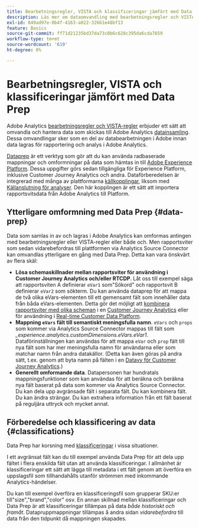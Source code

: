 ```yaml
---
title: Bearbetningsregler, VISTA och klassificeringar jämfört med Data Prep för Analytics Source Connector
description: Läs mer om dataomvandling med bearbetningsregler och VISTA jämfört med Data Prep
exl-id: 049ad97e-0b4f-4163-a022-32661e48bf13
feature: Basics
source-git-commit: ff71d21235bd37da73c0b6c628c395da6cda7659
workflow-type: tm+mt
source-wordcount: '619'
ht-degree: 0%

---
```


# Bearbetningsregler, VISTA och klassificeringar jämfört med Data Prep

Adobe Analytics [bearbetningsregler och VISTA-regler](https://experienceleague.adobe.com/docs/analytics/admin/admin-tools/processing-rules/processing-rules-configuration/processing-rule-order.html?lang=en) erbjuder ett sätt att omvandla och hantera data som skickas till Adobe Analytics [datainsamling](https://experienceleague.adobe.com/docs/analytics/analyze/reports-analytics/reporting-interface/overview-data-collection.html?lang=en). Dessa omvandlingar sker som en del av databearbetningen i Adobe innan data lagras för rapportering och analys i Adobe Analytics.

[Dataprep](https://experienceleague.adobe.com/docs/experience-platform/data-prep/home.html?lang=en) är ett verktyg som gör att du kan använda radbaserade mappningar och omformningar på data som hämtas in till [Adobe Experience Platform](https://experienceleague.adobe.com/docs/experience-platform.html?lang=en). Dessa uppgifter görs sedan tillgängliga för Experience Platform, inklusive Customer Journey Analytics och andra. Dataförberedelsen är integrerad med många av plattformarna [källkopplingar](https://experienceleague.adobe.com/docs/experience-platform/sources/home.html?lang=en), liksom med [Källanslutning för analyser](https://experienceleague.adobe.com/docs/experience-platform/sources/ui-tutorials/create/adobe-applications/analytics.html?lang=en). Den här kopplingen är ett sätt att importera rapportsvitsdata från Adobe Analytics till Platform.

## Ytterligare omformning med Data Prep {#data-prep}

Data som samlas in av och lagras i Adobe Analytics kan omformas antingen med bearbetningsregler eller VISTA-regler eller både och. Men rapportsviter som sedan vidarebefordras till plattformen via Analytics Source Connector kan omvandlas ytterligare en gång med Data Prep. Detta kan vara önskvärt av flera skäl:

* **Lösa schemaskillnader mellan rapportsviter för användning i Customer Journey Analytics och/eller RTCDP**. Låt oss till exempel säga att rapportsviten A definierar `eVar1` som&quot;Sökord&quot; och rapportsvit B definierar `eVar2` som sökterm. Du kan använda dataprep för att mappa de två olika eVars-elementen till ett gemensamt fält som innehåller data från båda eVars-elementen. Detta gör det möjligt att [kombinera rapportsviter med olika scheman](https://experienceleague.adobe.com/docs/analytics-platform/using/cja-usecases/combine-report-suites.html?lang=en) i en [Customer Journey Analytics](/help/connections/overview.md) eller för användning i [Real-time Customer Data Platform](https://experienceleague.adobe.com/docs/platform-learn/tutorials/application-services/rtcdp/understanding-the-real-time-customer-data-platform.html?lang=en).
* **Mappning `eVars` fält till semantiskt meningsfulla namn**. `eVars` och `props` som kommer via Analytics Source Connector mappas till fält som _\_experience.analytics.customDimensions.eVars.eVar1_. Dataförinställningen kan användas för att mappa `eVar` och `prop` fält till nya fält som har mer meningsfulla namn för användarna eller som matchar namn från andra datakällor. (Detta kan även göras på andra sätt, t.ex. genom att byta namn på fälten i en [Datavy för Customer Journey Analytics](/help/data-views/create-dataview.md).)
* **Generellt omformande data**. Datapersonen har hundratals mappningsfunktioner som kan användas för att beräkna och beräkna nya fält baserat på data som kommer via Analytics Source Connector. Du kan dela upp avgränsade fält i separata fält. Du kan kombinera fält. Du kan ändra strängar. Du kan extrahera information från ett fält baserat på reguljära uttryck och mycket annat.

## Förberedelse och klassificering av data {#classifications}

Data Prep har korsning med [klassificeringar](https://experienceleague.adobe.com/docs/analytics/components/classifications/c-classifications.html?lang=en) i vissa situationer.

I ett avgränsat fält kan du till exempel använda Data Prep för att dela upp fältet i flera enskilda fält utan att använda klassificeringar. I allmänhet är klassificeringar ett sätt att lägga till metadata i ett fält genom att överföra en uppslagsfil som tillhandahålls utanför strömmen med inkommande Analytics-händelser.

Du kan till exempel överföra en klassificeringsfil som grupperar SKU:er till&quot;size&quot;,&quot;brand&quot;,&quot;color&quot; osv. En annan skillnad mellan klassificeringar och Data Prep är att klassificeringar tillämpas på data _både historiskt och framåt_. Datapruppmappningar tillämpas å andra sidan _vidarebefordra_ till data från den tidpunkt då mappningen skapades.
